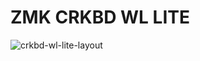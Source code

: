 # ZMK CRKBD WL LITE

![crkbd-wl-lite-layout](https://user-images.githubusercontent.com/92160671/221163220-1b38f4c8-e347-4fb4-a14b-e8e0097db78d.png)
